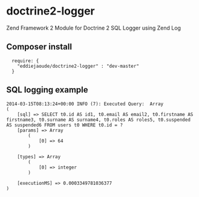 # doctrine2-logger

Zend Framework 2 Module for Doctrine 2 SQL Logger using Zend Log

## Composer install
```
  require: {
    "eddiejaoude/doctrine2-logger" : "dev-master"
  }
```


## SQL logging example

```
2014-03-15T08:13:24+00:00 INFO (7): Executed Query:  Array
(
    [sql] => SELECT t0.id AS id1, t0.email AS email2, t0.firstname AS firstname3, t0.surname AS surname4, t0.roles AS roles5, t0.suspended AS suspended6 FROM users t0 WHERE t0.id = ?
    [params] => Array
        (
            [0] => 64
        )

    [types] => Array
        (
            [0] => integer
        )

    [executionMS] => 0.0003349781036377
)
```

